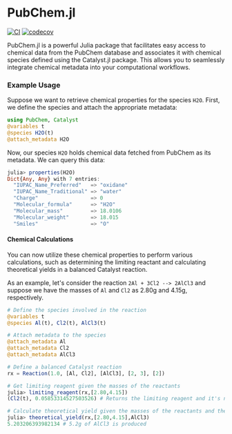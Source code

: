 # PubChem.jl

[![CI](https://github.com/SciML/PubChem.jl/actions/workflows/CI.yml/badge.svg?branch=master)](https://github.com/SciML/PubChem.jl/actions/workflows/CI.yml)
[![codecov](https://codecov.io/gh/SciML/PubChem.jl/graph/badge.svg?token=UzwzLav3J7)](https://codecov.io/gh/SciML/PubChem.jl)


PubChem.jl is a powerful Julia package that facilitates easy access to chemical data from the PubChem database and associates it with chemical species defined using the Catalyst.jl package. This allows you to seamlessly integrate chemical metadata into your computational workflows.

### Example Usage

Suppose we want to retrieve chemical properties for the species `H2O`. First, we define the species and attach the appropriate metadata:

```julia
using PubChem, Catalyst
@variables t
@species H2O(t)
@attach_metadata H2O
```

Now, our species `H2O` holds chemical data fetched from PubChem as its metadata. We can query this data:

```julia
julia> properties(H2O)
Dict{Any, Any} with 7 entries:
  "IUPAC_Name_Preferred"   => "oxidane"
  "IUPAC_Name_Traditional" => "water"
  "Charge"                 => 0
  "Molecular_formula"      => "H2O"
  "Molecular_mass"         => 18.0106
  "Molecular_weight"       => 18.015
  "Smiles"                 => "O"
```

#### Chemical Calculations

You can now utilize these chemical properties to perform various calculations, such as determining the limiting reactant and calculating theoretical yields in a balanced Catalyst reaction.

As an example, let's consider the reaction `2Al + 3Cl2 --> 2AlCl3` and suppose we have the masses of `Al` and `Cl2` as 2.80g and 4.15g, respectively.

```julia
# Define the species involved in the reaction
@variables t
@species Al(t), Cl2(t), AlCl3(t)

# Attach metadata to the species
@attach_metadata Al 
@attach_metadata Cl2 
@attach_metadata AlCl3 

# Define a balanced Catalyst reaction 
rx = Reaction(1.0, [Al, Cl2], [AlCl3], [2, 3], [2])

# Get limiting reagent given the masses of the reactants
julia> limiting_reagent(rx,[2.80,4.15])
(Cl2(t), 0.05853314527503526) # Returns the limiting reagent and it's number of moles

# Calculate theoretical yield given the masses of the reactants and the product for which to calculate
julia> theoretical_yield(rx,[2.80,4.15],AlCl3)
5.203206393982134 # 5.2g of AlCl3 is produced 
```
